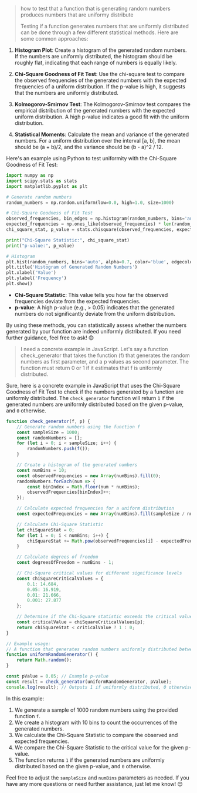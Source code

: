 > how to test that a function that is generating random numbers produces numbers that are uniformy distribute
>
> Testing if a function generates numbers that are uniformly distributed can be done through a few different statistical methods. Here are some common approaches:

1. **Histogram Plot**:
   Create a histogram of the generated random numbers. If the numbers are uniformly distributed, the histogram should be roughly flat, indicating that each range of numbers is equally likely.

2. **Chi-Square Goodness of Fit Test**:
   Use the chi-square test to compare the observed frequencies of the generated numbers with the expected frequencies of a uniform distribution. If the p-value is high, it suggests that the numbers are uniformly distributed.

3. **Kolmogorov-Smirnov Test**:
   The Kolmogorov-Smirnov test compares the empirical distribution of the generated numbers with the expected uniform distribution. A high p-value indicates a good fit with the uniform distribution.

4. **Statistical Moments**:
   Calculate the mean and variance of the generated numbers. For a uniform distribution over the interval [a, b], the mean should be (a + b)/2, and the variance should be (b - a)^2 / 12.

Here's an example using Python to test uniformity with the Chi-Square Goodness of Fit Test:

```python
import numpy as np
import scipy.stats as stats
import matplotlib.pyplot as plt

# Generate random numbers
random_numbers = np.random.uniform(low=0.0, high=1.0, size=1000)

# Chi-Square Goodness of Fit Test
observed_frequencies, bin_edges = np.histogram(random_numbers, bins='auto')
expected_frequencies = np.ones_like(observed_frequencies) * len(random_numbers) / len(observed_frequencies)
chi_square_stat, p_value = stats.chisquare(observed_frequencies, expected_frequencies)

print("Chi-Square Statistic:", chi_square_stat)
print("p-value:", p_value)

# Histogram
plt.hist(random_numbers, bins='auto', alpha=0.7, color='blue', edgecolor='black')
plt.title('Histogram of Generated Random Numbers')
plt.xlabel('Value')
plt.ylabel('Frequency')
plt.show()
```

- **Chi-Square Statistic**: This value tells you how far the observed frequencies deviate from the expected frequencies.
- **p-value**: A high p-value (e.g., > 0.05) indicates that the generated numbers do not significantly deviate from the uniform distribution.

By using these methods, you can statistically assess whether the numbers generated by your function are indeed uniformly distributed. If you need further guidance, feel free to ask! 😊

> I need a concrete example in JavaScript. Let's say a function check_generator that takes the function (f) that generates the random numbers as first parameter, and a p values as second parameter. The function must return 0 or 1 if it estimates that f is uniformly distributed.

Sure, here is a concrete example in JavaScript that uses the Chi-Square Goodness of Fit Test to check if the numbers generated by a function are uniformly distributed. The `check_generator` function will return `1` if the generated numbers are uniformly distributed based on the given p-value, and `0` otherwise.

```javascript
function check_generator(f, p) {
    // Generate random numbers using the function f
    const sampleSize = 1000;
    const randomNumbers = [];
    for (let i = 0; i < sampleSize; i++) {
        randomNumbers.push(f());
    }

    // Create a histogram of the generated numbers
    const numBins = 10;
    const observedFrequencies = new Array(numBins).fill(0);
    randomNumbers.forEach(num => {
        const binIndex = Math.floor(num * numBins);
        observedFrequencies[binIndex]++;
    });

    // Calculate expected frequencies for a uniform distribution
    const expectedFrequencies = new Array(numBins).fill(sampleSize / numBins);

    // Calculate Chi-Square Statistic
    let chiSquareStat = 0;
    for (let i = 0; i < numBins; i++) {
        chiSquareStat += Math.pow(observedFrequencies[i] - expectedFrequencies[i], 2) / expectedFrequencies[i];
    }

    // Calculate degrees of freedom
    const degreesOfFreedom = numBins - 1;

    // Chi-Square critical values for different significance levels
    const chiSquareCriticalValues = {
        0.1: 14.684,
        0.05: 16.919,
        0.01: 21.666,
        0.001: 27.877
    };

    // Determine if the Chi-Square statistic exceeds the critical value for the given p-value
    const criticalValue = chiSquareCriticalValues[p];
    return chiSquareStat < criticalValue ? 1 : 0;
}

// Example usage:
// A function that generates random numbers uniformly distributed between 0 and 1
function uniformRandomGenerator() {
    return Math.random();
}

const pValue = 0.05; // Example p-value
const result = check_generator(uniformRandomGenerator, pValue);
console.log(result); // Outputs 1 if uniformly distributed, 0 otherwise
```

In this example:

1. We generate a sample of 1000 random numbers using the provided function `f`.
2. We create a histogram with 10 bins to count the occurrences of the generated numbers.
3. We calculate the Chi-Square Statistic to compare the observed and expected frequencies.
4. We compare the Chi-Square Statistic to the critical value for the given p-value.
5. The function returns `1` if the generated numbers are uniformly distributed based on the given p-value, and `0` otherwise.

Feel free to adjust the `sampleSize` and `numBins` parameters as needed. If you have any more questions or need further assistance, just let me know! 😊